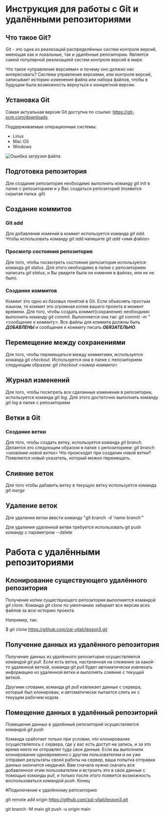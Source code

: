 # Инструкция для работы с Git и удалёнными репозиториями

## Что такое Git?
Git - это одна из реализаций распределённых систем контроля версий, имеющая как и локальные, так и удалённые репозитории. Является самой популярной реализацией систем контроля версий в мире.

Что такое «управление версиями» и почему оно должно нас интересовать? Система
управления версиями, или контроля версий, записывает историю изменения файла
или набора файлов, чтобы в будущем была возможность вернуться к конкретной
версии.

## Установка Git
Самая актуальная версия Git доступна по ссылке: https://git-scm.com/downloads

Поддерживаемые операционные системы:
* Linux
* Mac OS
* Windows

![Ошибка загрузки файла](Picture1.JPG)

## Подготовка репозитория
Для создание репозитория необходимо выполнить команду *git init*  в папке с репозиторием и у Вас создаться репозиторий (появится скрытая папка .git)

## Создание коммитов

### Git add
Для добавления измений в коммит используется команда *git add*. Чтобы использовать команду *git add* напишите *git add <имя файла>*

### Просмотр состояния репозитория
Для того, чтобы посмотреть состояние репозитория используется команда *git status*. Для этого необходимо в папке с репозиторием написать *git status*, и Вы увидите были ли измения в файлах, или их не было.

### Создание коммитов
Коммит это одно из базовых понятий в Git. Если объяснять простым языком, то коммит это огромная копия вашего проекта в момент времени.
Для того, чтобы создать коммит(сохранение) необходимо выполнить команду *git commit*. Выполняется она так: *git commit -m "<сообщение к коммиту>*. Все файлы для коммита должны быть ***ДОБАВЛЕНЫ*** и сообщение к коммиту писать ***ОБЯЗАТЕЛЬНО***.

## Перемещение между сохранениями
Для того, чтобы перемещаться между коммитами, используется команда *git checkout*. Используется она в папке с пепозиторием следующим образом: *git checkout <номер коммита>*

## Журнал изменений
Для того, чтобы посмтреть все сделанные изменения в репозитории, используется команда *git log*. Для этого достаточно выполнить команду *git log* в папке с репозиторием

## Ветки в Git

### Создание ветки

Для того, чтобы создать ветку, используется команда *git branch*. Делается это следующим образом в папке с репозиторием: *git branch <название новой ветки>*
Что происходит при создании новой ветки? Появляется новый указатель, который
можно перемещать.

## Слияние веток

Для того чтобы дабавить ветку в текущую ветку используется команда *git merge <name branch>*

## Удаление веток
Для удаления ветки ввести команду "git branch -d 'name branch'"

Для удаления удаленной ветви требуется использовать git push команду с параметром --delete

# Работа с удалёнными репозиториями

## Клонирование существующего удалённого репозитория

Получение копии существующего репозитория выполняется командой *git clone*. 
Команда *git clone* по умолчанию забирает все версии всех файлов
за всю историю проекта.

Например, так:

$ git clone https://github.com/zal-vitali/lesson3.git

## Получение данных из удалённого репозитория

Получение данных из удалённого репозитория осуществляется командой *git pull*.
Если есть ветка, настроенная на слежение за какой-то удаленной веткой, команда *git pull* будет автоматически извлекать информацию из удаленной ветки и выполнять слияние с текущей веткой. 

Другими словами, команда *git pull* извлекает данные с сервера,
который был клонирован, и автоматически пытается слить их с текущим
рабочим кодом.

## Помещение данных в удалённый репозиторий

Помещение данных в удалённый репозиторий осуществляется командой *git push*

Команда сработает только при условии, что клонирование осуществлялось с сервера, где у вас есть доступ на запись, и за это время никто не отправлял туда свои
данные. Если вы выполнили клонирование одновременно с другим пользователем
и он уже отправил результаты своей работы на сервер, ваша попытка отправки
данных окончится неудачей. Вам сначала нужно скачать все добавленное этим
пользователем и встроить это в свои данные c помощью команды *pull*, и только после этого появится возможность воспользоваться командой *push*. Конец

#Подключение к удалённому репозиторию

git remote add origin https://github.com/zal-vitali/lesson3.git

git branch -M main
git push -u origin main